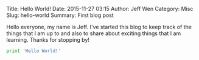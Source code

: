 Title: Hello World!
Date: 2015-11-27 03:15
Author: Jeff Wen
Category: Misc
Slug: hello-world
Summary: First blog post


Hello everyone, my name is Jeff. I've started this blog to keep track of the things that I am up to and also to share about exciting things that I am learning. Thanks for stopping by!


```python
print 'Hello World!'
```
